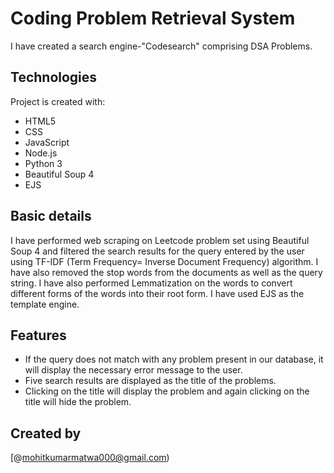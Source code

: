 # Coding Problem Retrieval System
I have created a search engine-"Codesearch" comprising DSA Problems. 

## Technologies
Project is created with:
* HTML5
* CSS
* JavaScript
* Node.js
* Python 3
* Beautiful Soup 4
* EJS

## Basic details
I have performed web scraping on Leetcode problem set using Beautiful Soup 4 and filtered the search results for the query entered by the user using TF-IDF (Term Frequency= Inverse Document Frequency) algorithm. I have also removed the stop words from the documents as well as the query string. I have also performed Lemmatization on the words to convert different forms of the words into their root form. I have used EJS as the template engine.

## Features
- If the query does not match with any problem present in our database, it will display the necessary error message to the user.
- Five search results are displayed as the title of the problems.
- Clicking on the title will display the problem and again clicking on the title will hide the problem.

## Created by
[@mohitkumarmatwa000@gmail.com)
